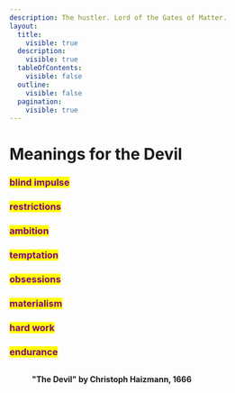 ```yaml
---
description: The hustler. Lord of the Gates of Matter.
layout:
  title:
    visible: true
  description:
    visible: true
  tableOfContents:
    visible: false
  outline:
    visible: false
  pagination:
    visible: true
---
```


# Meanings for the Devil

### <mark style="color:purple;">blind impulse</mark>&#x20;

### <mark style="color:purple;">restrictions</mark>&#x20;

### <mark style="color:purple;">ambition</mark>&#x20;

### <mark style="color:purple;">temptation</mark> &#x20;

### <mark style="color:purple;">obsessions</mark>&#x20;

### <mark style="color:purple;">materialism</mark>&#x20;

### <mark style="color:purple;">hard work</mark>&#x20;

### <mark style="color:purple;">endurance</mark>&#x20;



<figure><img src="../../../../../../../.gitbook/assets/Screenshot 2023-10-22 at 1.37.09 PM.png" alt=""><figcaption><p><strong>"The Devil" by Christoph Haizmann, 1666</strong></p></figcaption></figure>

####

